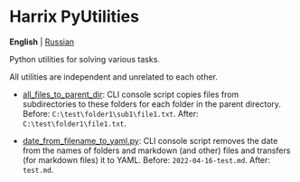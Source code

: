 # Harrix PyUtilities

**English** | [Russian](https://github.com/Harrix/harrix-pyutilities/blob/main/README.ru.md)

Python utilities for solving various tasks.

All utilities are independent and unrelated to each other.

- [all_files_to_parent_dir](https://github.com/Harrix/harrix-pyutilities/blob/main/src/all_files_to_parent_dir.py): CLI console script copies files from subdirectories to these folders for each folder in the parent directory. Before: `C:\test\folder1\sub1\file1.txt`. After: `C:\test\folder1\file1.txt`.

- [date_from_filename_to_yaml.py](https://github.com/Harrix/harrix-pyutilities/blob/main/src/date_from_filename_to_yaml.py): CLI console script removes the date from the names of folders and markdown (and other) files and transfers (for markdown files) it to YAML. Before: `2022-04-16-test.md`. After: `test.md`.
